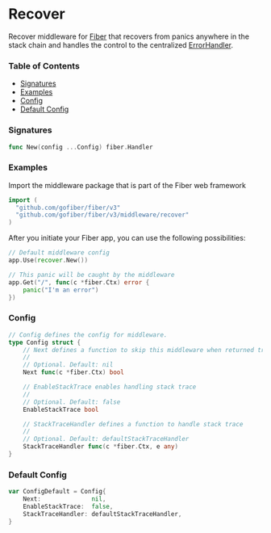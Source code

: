 # Recover

Recover middleware for [Fiber](https://github.com/gofiber/fiber) that recovers from panics anywhere in the stack chain and handles the control to the centralized [ErrorHandler](https://docs.gofiber.io/error-handling).

### Table of Contents

- [Signatures](#signatures)
- [Examples](#examples)
- [Config](#config)
- [Default Config](#default-config)

### Signatures

```go
func New(config ...Config) fiber.Handler
```

### Examples

Import the middleware package that is part of the Fiber web framework

```go
import (
  "github.com/gofiber/fiber/v3"
  "github.com/gofiber/fiber/v3/middleware/recover"
)
```

After you initiate your Fiber app, you can use the following possibilities:

```go
// Default middleware config
app.Use(recover.New())

// This panic will be caught by the middleware
app.Get("/", func(c *fiber.Ctx) error {
	panic("I'm an error")
})
```

### Config

```go
// Config defines the config for middleware.
type Config struct {
	// Next defines a function to skip this middleware when returned true.
	//
	// Optional. Default: nil
	Next func(c *fiber.Ctx) bool

	// EnableStackTrace enables handling stack trace
	//
	// Optional. Default: false
	EnableStackTrace bool

	// StackTraceHandler defines a function to handle stack trace
	//
	// Optional. Default: defaultStackTraceHandler
	StackTraceHandler func(c *fiber.Ctx, e any)
}
```

### Default Config

```go
var ConfigDefault = Config{
	Next:              nil,
	EnableStackTrace:  false,
	StackTraceHandler: defaultStackTraceHandler,
}
```
